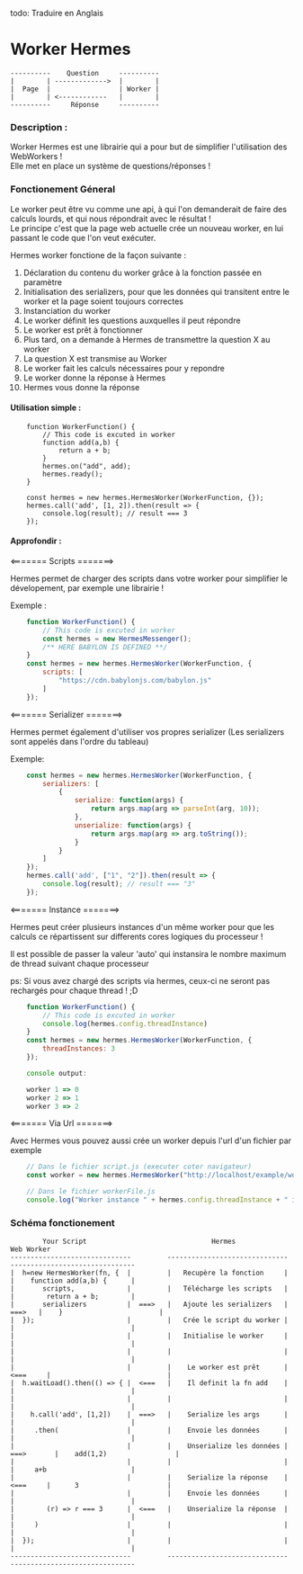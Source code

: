 todo: Traduire en Anglais
# Worker Hermes

```
----------    Question     ----------  
|        | ------------->  |        |   
|  Page  |                 | Worker |   
|        | <------------   |        |   
----------     Réponse     ----------   
```


### Description :

Worker Hermes est une librairie qui a pour but de simplifier l'utilisation des WebWorkers !   
Elle met en place un système de questions/réponses !

### Fonctionement Géneral 

Le worker peut être vu comme une api, à qui l'on demanderait de faire des calculs lourds, et qui nous répondrait avec le résultat !   
Le principe c'est que la page web actuelle crée un nouveau worker, en lui passant le code que l'on veut exécuter.

Hermes worker fonctione de la façon suivante :

 1. Déclaration du contenu du worker grâce à la fonction passée en paramètre
 2. Initialisation des serializers, pour que les données qui transitent entre le worker et la page soient toujours correctes
 3. Instanciation du worker
 4. Le worker définit les questions auxquelles il peut répondre
 5. Le worker est prêt à fonctionner
 6. Plus tard, on a demande à Hermes de transmettre la question X au worker
 7. La question X est transmise au Worker
 8. Le worker fait les calculs nécessaires pour y repondre
 9. Le worker donne la réponse à Hermes
 10. Hermes vous donne la réponse

#### Utilisation simple :
```
    function WorkerFunction() {
        // This code is excuted in worker
        function add(a,b) {
            return a + b;
        }
        hermes.on("add", add);
        hermes.ready();
    }

    const hermes = new hermes.HermesWorker(WorkerFunction, {});
    hermes.call('add', [1, 2]).then(result => {
        console.log(result); // result === 3
    });
```

#### Approfondir :

<======= Scripts =======>

Hermes permet de charger des scripts dans votre worker pour simplifier le dévelopement, par exemple une librairie !

Exemple :
```js
    function WorkerFunction() {
        // This code is excuted in worker
        const hermes = new HermesMessenger();
        /** HERE BABYLON IS DEFINED **/
    }
    const hermes = new hermes.HermesWorker(WorkerFunction, {
        scripts: [
            "https://cdn.babylonjs.com/babylon.js"
        ]
    });
```

<======= Serializer =======>

Hermes permet également d'utiliser vos propres serializer (Les serializers sont appelés dans l'ordre du tableau)

Exemple: 

```js
    const hermes = new hermes.HermesWorker(WorkerFunction, {
        serializers: [
            {
                serialize: function(args) {
                    return args.map(arg => parseInt(arg, 10));
                },
                unserialize: function(args) {
                    return args.map(arg => arg.toString());
                }
            }
        ]
    });
    hermes.call('add', ["1", "2"]).then(result => {
        console.log(result); // result === "3"
    });
```

<======= Instance =======>

Hermes peut créer plusieurs instances d'un même worker pour que les calculs ce répartissent sur differents cores logiques du processeur !

Il est possible de passer la valeur 'auto' qui instansira le nombre maximum de thread suivant chaque processeur

ps: Si vous avez chargé des scripts via hermes, ceux-ci ne seront pas rechargés pour chaque thread ! ;D

```js
    function WorkerFunction() {
        // This code is excuted in worker
        console.log(hermes.config.threadInstance)
    }
    const hermes = new hermes.HermesWorker(WorkerFunction, {
        threadInstances: 3
    });

    console output:

    worker 1 => 0
    worker 2 => 1
    worker 3 => 2
```

<======= Via Url =======>

Avec Hermes vous pouvez aussi crée un worker depuis l'url d'un fichier par exemple

```js
    // Dans le fichier script.js (executer coter navigateur)
    const worker = new hermes.HermesWorker("http://localhost/example/workerFile.js");

    // Dans le fichier workerFile.js
    console.log("Worker instance " + hermes.config.threadInstance + " is started");
```

### Schéma fonctionement

```
        Your Script                               Hermes                                    Web Worker
------------------------------         ------------------------------             -------------------------------
|  h=new HermesWorker(fn, {  |         |   Recupère la fonction     |             |    function add(a,b) {      |
|       scripts,             |         |   Télécharge les scripts   |             |        return a + b;        |
|       serializers          |  ===>   |   Ajoute les serializers   |      ===>   |    }                        |
|  });                       |         |   Crée le script du worker |             |                             |
|                            |         |   Initialise le worker     |             |                             |
|                            |         |                            |             |                             |
|                            |         |    Le worker est prêt      |    <===     |                             |
|  h.waitLoad().then(() => { |  <===   |    Il definit la fn add    |             |                             |
|                            |         |                            |             |                             |
|    h.call('add', [1,2])    |  ===>   |    Serialize les args      |             |                             |
|     .then(                 |         |    Envoie les données      |             |                             |
|                            |         |    Unserialize les données |  ===>       |    add(1,2)                 |
|                            |         |                            |             |     a+b                     |
|                            |         |    Serialize la réponse    |    <===     |      3                      |
|                            |         |    Envoie les données      |             |                             |
|        (r) => r === 3      |  <===   |    Unserialize la réponse  |             |                             |
|     )                      |         |                            |             |                             |
|  });                       |         |                            |             |                             |
------------------------------         ------------------------------             -------------------------------
```
